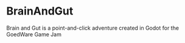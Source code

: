 # BrainAndGut
Brain and Gut is a point-and-click adventure created in Godot for the GoedWare Game Jam

